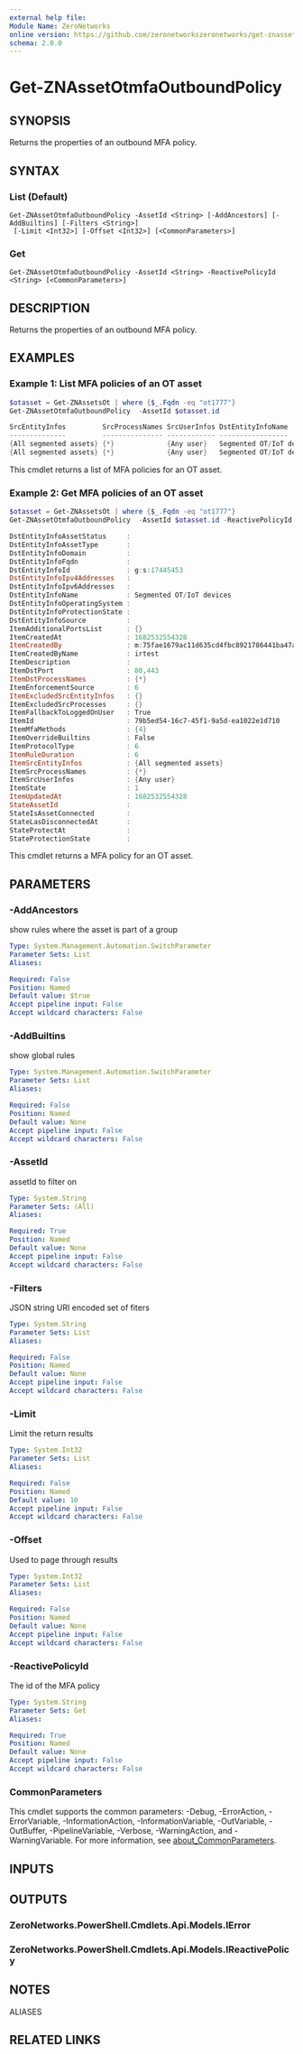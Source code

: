 ```yaml
---
external help file:
Module Name: ZeroNetworks
online version: https://github.com/zeronetworkszeronetworks/get-znassetotmfaoutboundpolicy
schema: 2.0.0
---
```


# Get-ZNAssetOtmfaOutboundPolicy

## SYNOPSIS
Returns the properties of an outbound MFA policy.

## SYNTAX

### List (Default)
```
Get-ZNAssetOtmfaOutboundPolicy -AssetId <String> [-AddAncestors] [-AddBuiltins] [-Filters <String>]
 [-Limit <Int32>] [-Offset <Int32>] [<CommonParameters>]
```

### Get
```
Get-ZNAssetOtmfaOutboundPolicy -AssetId <String> -ReactivePolicyId <String> [<CommonParameters>]
```

## DESCRIPTION
Returns the properties of an outbound MFA policy.

## EXAMPLES

### Example 1: List MFA policies of an OT asset
```powershell
$otasset = Get-ZNAssetsOt | where {$_.Fqdn -eq "ot1777"}
Get-ZNAssetOtmfaOutboundPolicy  -AssetId $otasset.id                             

SrcEntityInfos         SrcProcessNames SrcUserInfos DstEntityInfoName        DstPort DstProcessNames RuleDuration FallbackToLoggedOnUser MfaMethods
--------------         --------------- ------------ -----------------        ------- --------------- ------------ ---------------------- ----------
{All segmented assets} {*}             {Any user}   Segmented OT/IoT devices 80,443  {*}             6            True                   {4}
{All segmented assets} {*}             {Any user}   Segmented OT/IoT devices 22      {*}             6            True                   {4}
```

This cmdlet returns a list of MFA policies for an OT asset.

### Example 2: Get MFA policies of an OT asset
```powershell
$otasset = Get-ZNAssetsOt | where {$_.Fqdn -eq "ot1777"}
Get-ZNAssetOtmfaOutboundPolicy  -AssetId $otasset.id -ReactivePolicyId 79b5ed54-16c7-45f1-9a5d-ea1022e1d710

DstEntityInfoAssetStatus     : 
DstEntityInfoAssetType       : 
DstEntityInfoDomain          : 
DstEntityInfoFqdn            : 
DstEntityInfoId              : g:s:17445453
DstEntityInfoIpv4Addresses   : 
DstEntityInfoIpv6Addresses   : 
DstEntityInfoName            : Segmented OT/IoT devices
DstEntityInfoOperatingSystem : 
DstEntityInfoProtectionState : 
DstEntityInfoSource          : 
ItemAdditionalPortsList      : {}
ItemCreatedAt                : 1682532554328
ItemCreatedBy                : m:75fae1679ac11d635cd4fbc8921786441ba47a4d
ItemCreatedByName            : irtest
ItemDescription              : 
ItemDstPort                  : 80,443
ItemDstProcessNames          : {*}
ItemEnforcementSource        : 6
ItemExcludedSrcEntityInfos   : {}
ItemExcludedSrcProcesses     : {}
ItemFallbackToLoggedOnUser   : True
ItemId                       : 79b5ed54-16c7-45f1-9a5d-ea1022e1d710
ItemMfaMethods               : {4}
ItemOverrideBuiltins         : False
ItemProtocolType             : 6
ItemRuleDuration             : 6
ItemSrcEntityInfos           : {All segmented assets}
ItemSrcProcessNames          : {*}
ItemSrcUserInfos             : {Any user}
ItemState                    : 1
ItemUpdatedAt                : 1682532554328
StateAssetId                 : 
StateIsAssetConnected        : 
StateLasDisconnectedAt       : 
StateProtectAt               : 
StateProtectionState         :
```

This cmdlet returns a MFA policy for an OT asset.

## PARAMETERS

### -AddAncestors
show rules where the asset is part of a group

```yaml
Type: System.Management.Automation.SwitchParameter
Parameter Sets: List
Aliases:

Required: False
Position: Named
Default value: $true
Accept pipeline input: False
Accept wildcard characters: False
```

### -AddBuiltins
show global rules

```yaml
Type: System.Management.Automation.SwitchParameter
Parameter Sets: List
Aliases:

Required: False
Position: Named
Default value: None
Accept pipeline input: False
Accept wildcard characters: False
```

### -AssetId
assetId to filter on

```yaml
Type: System.String
Parameter Sets: (All)
Aliases:

Required: True
Position: Named
Default value: None
Accept pipeline input: False
Accept wildcard characters: False
```

### -Filters
JSON string URI encoded set of fiters

```yaml
Type: System.String
Parameter Sets: List
Aliases:

Required: False
Position: Named
Default value: None
Accept pipeline input: False
Accept wildcard characters: False
```

### -Limit
Limit the return results

```yaml
Type: System.Int32
Parameter Sets: List
Aliases:

Required: False
Position: Named
Default value: 10
Accept pipeline input: False
Accept wildcard characters: False
```

### -Offset
Used to page through results

```yaml
Type: System.Int32
Parameter Sets: List
Aliases:

Required: False
Position: Named
Default value: None
Accept pipeline input: False
Accept wildcard characters: False
```

### -ReactivePolicyId
The id of the MFA policy

```yaml
Type: System.String
Parameter Sets: Get
Aliases:

Required: True
Position: Named
Default value: None
Accept pipeline input: False
Accept wildcard characters: False
```

### CommonParameters
This cmdlet supports the common parameters: -Debug, -ErrorAction, -ErrorVariable, -InformationAction, -InformationVariable, -OutVariable, -OutBuffer, -PipelineVariable, -Verbose, -WarningAction, and -WarningVariable. For more information, see [about_CommonParameters](http://go.microsoft.com/fwlink/?LinkID=113216).

## INPUTS

## OUTPUTS

### ZeroNetworks.PowerShell.Cmdlets.Api.Models.IError

### ZeroNetworks.PowerShell.Cmdlets.Api.Models.IReactivePolicy

## NOTES

ALIASES

## RELATED LINKS

